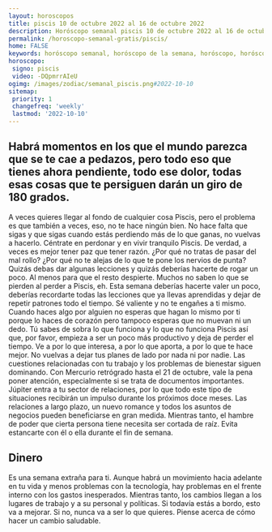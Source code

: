 ```yaml
---
layout: horoscopos
title: piscis 10 de octubre 2022 al 16 de octubre 2022 
description: Horóscopo semanal piscis 10 de octubre 2022 al 16 de octubre 2022. Habrá momentos en los que el mundo parezca que se te cae a pedazos, pero todo eso que tienes ahora pendiente, todo ese dolor, todas esas cosas que te persiguen darán un giro de 180 grados.
permalink: /horoscopo-semanal-gratis/piscis/
home: FALSE
keywords: horóscopo semanal, horóscopo de la semana, horóscopo, horóscopo gratis,horóscopos, horóscopo esperanza gracia, horoscopos piscis la semana, horóscopos gratis, Tarot, Astrologia, Zodíaco, piscis, horoscopo gratis, semanal
horoscopo:
 signo: piscis
 video: -DQpmrrAIeU
ogimg: /images/zodiac/semanal_piscis.png#2022-10-10
sitemap:
 priority: 1
 changefreq: 'weekly'
 lastmod: '2022-10-10'
---
```




## Habrá momentos en los que el mundo parezca que se te cae a pedazos, pero todo eso que tienes ahora pendiente, todo ese dolor, todas esas cosas que te persiguen darán un giro de 180 grados.

A veces quieres llegar al fondo de cualquier cosa Piscis, pero el problema es que también a veces, eso, no te hace ningún bien. No hace falta que sigas y que sigas cuando estás perdiendo más de lo que ganas, no vuelvas a hacerlo. Céntrate en perdonar y en vivir tranquilo Piscis. De verdad, a veces es mejor tener paz que tener razón. ¿Por qué no tratas de pasar del mal rollo? ¿Por qué no te alejas de lo que te pone los nervios de punta? Quizás debas dar algunas lecciones y quizás deberías hacerte de rogar un poco. Al menos para que el resto despierte. Muchos no saben lo que se pierden al perder a Piscis, eh. Esta semana deberías hacerte valer un poco, deberías recordarte todas las lecciones que ya llevas aprendidas y dejar de repetir patrones todo el tiempo. Sé valiente y no te engañes a ti mismo. Cuando haces algo por alguien no esperas que hagan lo mismo por ti porque lo haces de corazón pero tampoco esperas que no muevan ni un dedo. Tú sabes de sobra lo que funciona y lo que no funciona Piscis así que, por favor, empieza a ser un poco más productivo y deja de perder el tiempo. Ve a por lo que interesa, a por lo que aporta, a por lo que te hace mejor. No vuelvas a dejar tus planes de lado por nada ni por nadie.
Las cuestiones relacionadas con tu trabajo y los problemas de bienestar siguen dominando. Con Mercurio retrógrado hasta el 21 de octubre, vale la pena poner atención, especialmente si se trata de documentos importantes. Júpiter entra a tu sector de relaciones, por lo que todo este tipo de situaciones recibirán un impulso durante los próximos doce meses. Las relaciones a largo plazo, un nuevo romance y todos los asuntos de negocios pueden beneficiarse en gran medida. Mientras tanto, el hambre de poder que cierta persona tiene necesita ser cortada de raíz. Evita estancarte con él o ella durante el fin de semana.

## Dinero

Es una semana extraña para ti. Aunque habrá un movimiento hacia adelante en tu vida y menos problemas con la tecnología, hay problemas en el frente interno con los gastos inesperados. Mientras tanto, los cambios llegan a los lugares de trabajo y a su personal y políticas. Si todavía estás a bordo, esto va a mejorar. Si no, nunca va a ser lo que quieres. Piense acerca de cómo hacer un cambio saludable.